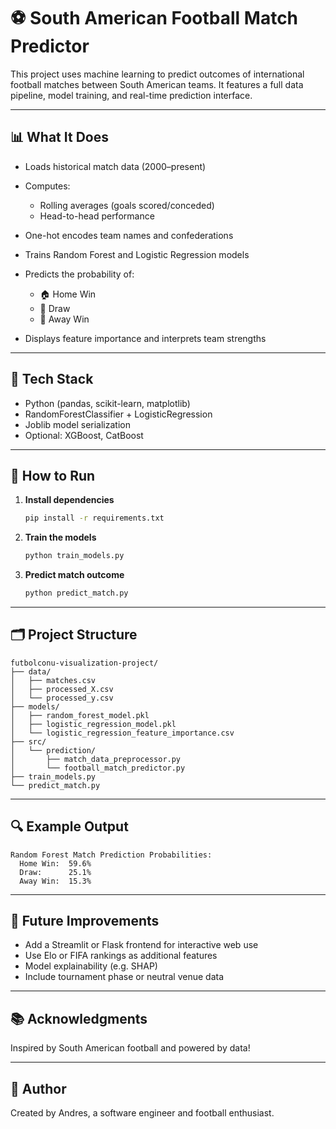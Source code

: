 # ⚽ South American Football Match Predictor

This project uses machine learning to predict outcomes of international football matches between South American teams. It features a full data pipeline, model training, and real-time prediction interface.

---

## 📊 What It Does

* Loads historical match data (2000–present)
* Computes:

  * Rolling averages (goals scored/conceded)
  * Head-to-head performance
* One-hot encodes team names and confederations
* Trains Random Forest and Logistic Regression models
* Predicts the probability of:

  * 🏠 Home Win
  * 🤝 Draw
  * 🛫 Away Win
* Displays feature importance and interprets team strengths

---

## 🧠 Tech Stack

* Python (pandas, scikit-learn, matplotlib)
* RandomForestClassifier + LogisticRegression
* Joblib model serialization
* Optional: XGBoost, CatBoost

---

## 🚀 How to Run

1. **Install dependencies**

   ```bash
   pip install -r requirements.txt
   ```

2. **Train the models**

   ```bash
   python train_models.py
   ```

3. **Predict match outcome**

   ```bash
   python predict_match.py
   ```

---

## 🗂 Project Structure

```
futbolconu-visualization-project/
├── data/
│   ├── matches.csv
│   ├── processed_X.csv
│   └── processed_y.csv
├── models/
│   ├── random_forest_model.pkl
│   ├── logistic_regression_model.pkl
│   └── logistic_regression_feature_importance.csv
├── src/
│   └── prediction/
│       ├── match_data_preprocessor.py
│       └── football_match_predictor.py
├── train_models.py
└── predict_match.py
```

---

## 🔍 Example Output

```text
Random Forest Match Prediction Probabilities:
  Home Win:  59.6%
  Draw:      25.1%
  Away Win:  15.3%
```

---

## 📌 Future Improvements

* Add a Streamlit or Flask frontend for interactive web use
* Use Elo or FIFA rankings as additional features
* Model explainability (e.g. SHAP)
* Include tournament phase or neutral venue data

---

## 📚 Acknowledgments

Inspired by South American football and powered by data!

---

## 🧠 Author

Created by Andres, a software engineer and football enthusiast.
